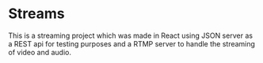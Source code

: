 # Streams

This is a streaming project which was made in React using JSON server as a REST api for testing purposes and a RTMP server to handle the streaming of video and audio. 
